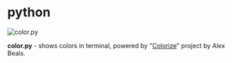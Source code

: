 # python

![color.py](https://imgur.com/46i6GBR.png)

**color.py** - shows colors in terminal, powered by "[Colorize](https://alexbeals.com/projects/colorize/)" project by Alex Beals.

